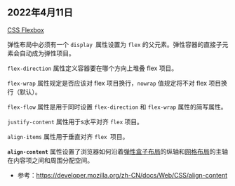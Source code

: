 ## 2022年4月11日

[CSS Flexbox](https://www.w3school.com.cn/css/css3_flexbox.asp)

弹性布局中必须有一个 `display `属性设置为 `flex` 的父元素。弹性容器的直接子元素会自动成为弹性项目。

`flex-direction` 属性定义容器要在哪个方向上堆叠 flex 项目。

`flex-wrap` 属性规定是否应该对 flex 项目换行，`nowrap` 值规定将不对 flex 项目换行（默认）。

`flex-flow` 属性是用于同时设置 `flex-direction` 和 `flex-wrap` 属性的简写属性。

`justify-content` 属性用于s水平对齐 `flex` 项目。

`align-items` 属性用于垂直对齐 `flex `项目。

**`align-content`** 属性设置了浏览器如何沿着[弹性盒子布局](https://developer.mozilla.org/zh-CN/docs/Web/CSS/CSS_Flexible_Box_Layout)的纵轴和[网格布局](https://developer.mozilla.org/zh-CN/docs/Web/CSS/CSS_Grid_Layout)的主轴在内容项之间和周围分配空间。

* 参考：https://developer.mozilla.org/zh-CN/docs/Web/CSS/align-content



